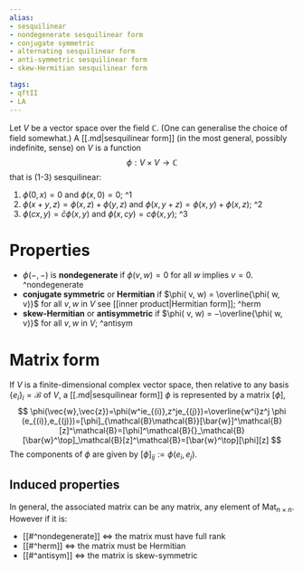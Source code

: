 ```yaml
---
alias:
- sesquilinear
- nondegenerate sesquilinear form
- conjugate symmetric
- alternating sesquilinear form
- anti-symmetric sesquilinear form
- skew-Hermitian sesquilinear form

tags:
- qftII
- LA
---
```

Let $V$ be a vector space over the field $\mathbb{C}$. (One can generalise the choice of field somewhat.) A [[.md|sesquilinear form]] (in the most general, possibly indefinite, sense) on $V$ is a function
$$
\phi: V \times V \rightarrow \mathbb{C}
$$
that is (1-3) sesquilinear:
1. $\phi( 0, x)=0$ and $\phi( x, 0)=0$;
^1
1. $\phi( x+y, z)=\phi( x, z)+\phi( y, z)$ and $\phi( x, y+z)=\phi( x, y)+\phi( x, z)$;
^2
1. $\phi( c x, y)=\bar{c}\phi( x, y)$ and $\phi( x, c y)=c\phi( x, y)$;
^3


# Properties
- $\phi(-,-)$ is **nondegenerate** if $\phi( v,w) = 0$ for all $w$ implies $v=0$. ^nondegenerate
-    **conjugate symmetric** or **Hermitian** if $\phi( v, w) = \overline{\phi( w, v)}$ for all $v, w$ in $V$ see [[inner product|Hermitian form]]; ^herm
-   **skew-Hermitian** or **antisymmetric** if $\phi( v, w) = −\overline{\phi( w, v)}$ for all $v, w$ in $V$; ^antisym


    
# Matrix form

If $V$ is a finite-dimensional complex vector space, then relative to any basis $\left\{e_{i}\right\}_{i}=\mathcal{B}$ of $V$, a [[.md|sesquilinear form]] $\phi$ is represented by a matrix $[\phi]$,
$$
\phi(\vec{w},\vec{z})=\phi(w^ie_{(i)},z^je_{(j)})=\overline{w^i}z^j \phi (e_{(i)},e_{(j)})=[\phi]_{\mathcal{B}\mathcal{B}}[\bar{w}]^\mathcal{B}[z]^\mathcal{B}=[\phi]^\mathcal{B}{}_\mathcal{B}[\bar{w}^\top]_\mathcal{B}[z]^\mathcal{B}=[\bar{w}^\top][\phi][z]
$$
The components of $\phi$ are given by $[\phi]_{i j}:=\phi\left(e_{i}, e_{j}\right)$.

## Induced properties

In general, the associated matrix can be any matrix, any element of $\operatorname{Mat}_{n\times n}$. However if it is:

- [[#^nondegenerate]]  $\iff$ the matrix must have full rank
- [[#^herm]] $\iff$ the matrix must be Hermitian
- [[#^antisym]] $\iff$ the matrix is skew-symmetric

